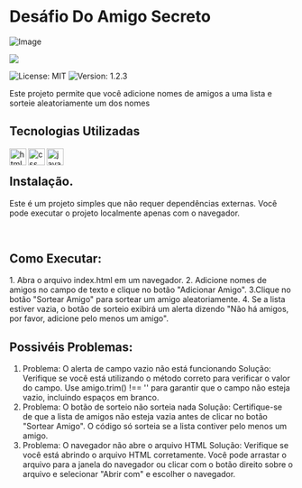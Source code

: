 # Desáfio Do Amigo Secreto
![Image](https://github.com/user-attachments/assets/f9b3c881-4f8d-49d3-b721-94493a8142ab)
<p>
<img loading="lazy" src="http://img.shields.io/static/v1?label=STATUS&message=EM%20DESENVOLVIMENTO&color=GREEN&style=for-the-badge"/>
</p>

<img src="https://img.shields.io/badge/licença-MIT-green" alt="License: MIT">
<img src="https://img.shields.io/badge/versão-v1.1.1-blue" alt="Version: 1.2.3">
<p>
    Este projeto permite que você adicione nomes de amigos a uma lista e sorteie aleatoriamente
  um dos nomes
</p>

## Tecnologias Utilizadas
<p>
  <img
   align="left"
   alt="html"
   title="html"
   width="30px"
   style="pading-right:10px"
   src="https://cdn.jsdelivr.net/gh/devicons/devicon@latest/icons/html5/html5-original.svg" 
   />
 </p>

 <p>
  <img
   align="left"
   alt="css"
   title="css"
   width="30px"
   style="pading-right:10px"
   src="https://cdn.jsdelivr.net/gh/devicons/devicon@latest/icons/css3/css3-original.svg" 
   />
 </p>


  <p>
  <img
   align="left"
   alt="javascript"
   title="javascript"
   width="30px"
   style="pading-right:10px"
   src="https://cdn.jsdelivr.net/gh/devicons/devicon@latest/icons/javascript/javascript-original.svg" 
   />
 </p>
 <br>
 
 ## Instalação.
 <p>
  Este é um projeto simples que não requer dependências externas. Você pode executar o projeto localmente apenas com o navegador.
 </p>
 <br>
 
  ## Como Executar:
 <p>
  1. Abra o arquivo index.html em um navegador.
2. Adicione nomes de amigos no campo de texto e clique no botão "Adicionar Amigo".
3.Clique no botão "Sortear Amigo" para sortear um amigo aleatoriamente.
4. Se a lista estiver vazia, o botão de sorteio exibirá um alerta dizendo "Não há amigos, por favor, adicione pelo menos um amigo".   
 </p>

 ## Possivéis Problemas:
 1. Problema: O alerta de campo vazio não está funcionando
Solução: Verifique se você está utilizando o método correto para verificar o valor do campo. Use amigo.trim() !== '' para garantir que o campo não esteja vazio, incluindo espaços em branco.
2. Problema: O botão de sorteio não sorteia nada
Solução: Certifique-se de que a lista de amigos não esteja vazia antes de clicar no botão "Sortear Amigo". O código só sorteia se a lista contiver pelo menos um amigo.
3. Problema: O navegador não abre o arquivo HTML
Solução: Verifique se você está abrindo o arquivo HTML corretamente. Você pode arrastar o arquivo para a janela do navegador ou clicar com o botão direito sobre o arquivo e selecionar "Abrir com" e escolher o navegador.




